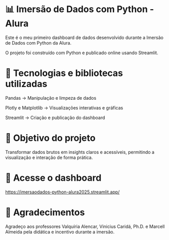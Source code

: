 # 📊 Imersão de Dados com Python - Alura

Este é o meu primeiro dashboard de dados desenvolvido durante a Imersão de Dados com Python da Alura.

O projeto foi construído com Python e publicado online usando Streamlit.


# 🚀 Tecnologias e bibliotecas utilizadas

Pandas → Manipulação e limpeza de dados

Plotly e Matplotlib → Visualizações interativas e gráficas

Streamlit → Criação e publicação do dashboard

# 📌 Objetivo do projeto

Transformar dados brutos em insights claros e acessíveis, permitindo a visualização e interação de forma prática.

# 🔗 Acesse o dashboard

https://imersaodados-python-alura2025.streamlit.app/

# 🙏 Agradecimentos

Agradeço aos professores Valquíria Alencar, Vinicius Caridá, Ph.D. e Marcell Almeida pela didática e incentivo durante a imersão.
